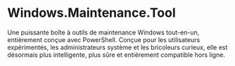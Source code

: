 # Windows.Maintenance.Tool
Une puissante boîte à outils de maintenance Windows tout-en-un, entièrement conçue avec PowerShell. Conçue pour les utilisateurs expérimentés, les administrateurs système et les bricoleurs curieux, elle est désormais plus intelligente, plus sûre et entièrement compatible hors ligne.
